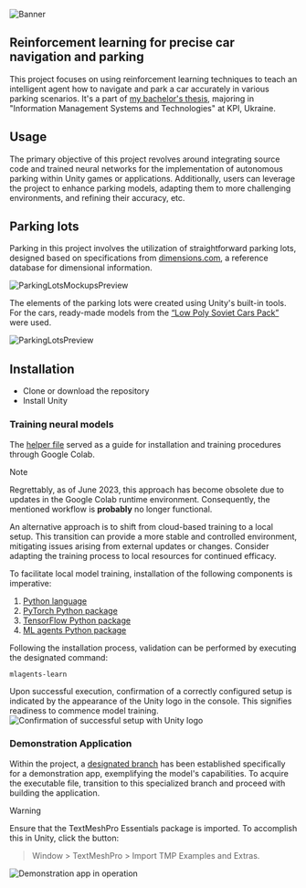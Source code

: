 ![Banner](https://github.com/yuradanyliuk/AutonomousParking/assets/56362999/7a597506-8a39-4713-8796-9ce82856b69b)

## Reinforcement learning for precise car navigation and parking
This project focuses on using reinforcement learning techniques to teach an intelligent agent how to navigate and park a car accurately in various parking scenarios.
It's a part of [my bachelor's thesis](https://drive.google.com/drive/folders/1YK7YRnL6dpJ33humapjptR0H9O5MAja_), majoring in "Information Management Systems and Technologies" at KPI, Ukraine.

## Usage
The primary objective of this project revolves around integrating source code and trained neural networks for the implementation of autonomous parking within Unity games or applications.
Additionally, users can leverage the project to enhance parking models, adapting them to more challenging environments, and refining their accuracy, etc.

## Parking lots
Parking in this project involves the utilization of straightforward parking lots, designed based on specifications from [dimensions.com](https://www.dimensions.com), a reference database for dimensional information.

![ParkingLotsMockupsPreview](https://github.com/yuradanyliuk/AutonomousParking/assets/56362999/1c3759db-2399-4041-9201-e7ec58817018)

The elements of the parking lots were created using Unity's built-in tools. For the cars, ready-made models from the [“Low Poly Soviet Cars Pack”](https://assetstore.unity.com/packages/3d/vehicles/low-poly-soviet-cars-pack-184453) were used.

![ParkingLotsPreview](https://github.com/yuradanyliuk/AutonomousParking/assets/56362999/55ea93fe-ad0d-49ce-9930-14b357e1d2ea)

## Installation
- Clone or download the repository
- Install Unity

### Training neural models
The [helper file](/Assets/MLAgents/Training/Scripts/AutonomousParkingTraining.ipynb) served as a guide for installation and training procedures through Google Colab.
> [!NOTE]
> Regrettably, as of June 2023, this approach has become obsolete due to updates in the Google Colab runtime environment. Consequently, the mentioned workflow is **probably** no longer functional.

An alternative approach is to shift from cloud-based training to a local setup. This transition can provide a more stable and controlled environment, mitigating issues arising from external updates or changes. Consider adapting the training process to local resources for continued efficacy.

To facilitate local model training, installation of the following components is imperative:
1) [Python language](https://www.python.org/downloads)
2) [PyTorch Python package](https://pytorch.org/get-started)
3) [TensorFlow Python package](https://www.tensorflow.org/install)
4) [ML agents Python package](https://pypi.org/project/mlagents)

Following the installation process, validation can be performed by executing the designated command:

    mlagents-learn

Upon successful execution, confirmation of a correctly configured setup is indicated by the appearance of the Unity logo in the console. This signifies readiness to commence model training.
![Confirmation of successful setup with Unity logo](https://github.com/danliukuri/AutonomousParking/assets/56362999/23d001e2-e8e2-4ff6-89f8-9cc51157c3db)

### Demonstration Application
Within the project, a [designated branch](/../create-model-demonstration-app) has been established specifically for a demonstration app, exemplifying the model's capabilities. To acquire the executable file, transition to this specialized branch and proceed with building the application.
> [!WARNING]
> Ensure that the TextMeshPro Essentials package is imported. To accomplish this in Unity, click the button:
> > Window > TextMeshPro > Import TMP Examples and Extras.

![Demonstration app in operation](https://github.com/danliukuri/AutonomousParking/assets/56362999/67bde620-81b7-4cf3-af3c-bc0cd01f15f2)
